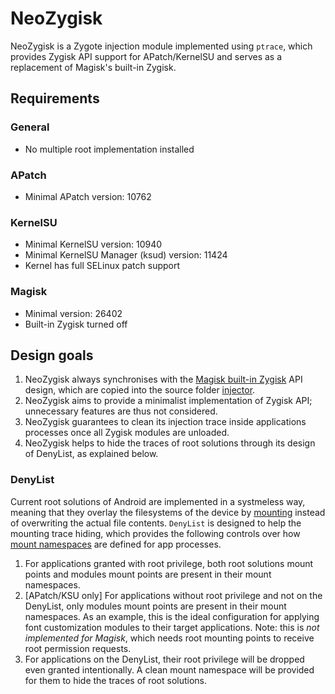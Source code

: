 # NeoZygisk

NeoZygisk is a Zygote injection module implemented using `ptrace`, which provides Zygisk API support for APatch/KernelSU and serves as a replacement of Magisk's built-in Zygisk.

## Requirements

### General

+ No multiple root implementation installed

### APatch

+ Minimal APatch version: 10762

### KernelSU

+ Minimal KernelSU version: 10940
+ Minimal KernelSU Manager (ksud) version: 11424
+ Kernel has full SELinux patch support

### Magisk

+ Minimal version: 26402
+ Built-in Zygisk turned off

## Design goals

1. NeoZygisk always synchronises with the [Magisk built-in Zygisk](https://github.com/topjohnwu/Magisk/tree/master/native/src/core/zygisk) API design, which are copied into the source folder [injector](https://github.com/JingMatrix/NeoZygisk/tree/master/loader/src/injector).
2. NeoZygisk aims to provide a minimalist implementation of Zygisk API; unnecessary features are thus not considered.
3. NeoZygisk guarantees to clean its injection trace inside applications processes once all Zygisk modules are unloaded.
4. NeoZygisk helps to hide the traces of root solutions through its design of DenyList, as explained below.

### DenyList

Current root solutions of Android are implemented in a systmeless way, meaning that they overlay the filesystems of the device by [mounting](https://man7.org/linux/man-pages/man8/mount.8.html) instead of overwriting the actual file contents. `DenyList` is designed to help the mounting trace hiding, which provides the following controls over how [mount namespaces](https://man7.org/linux/man-pages/man7/mount_namespaces.7.html) are defined for app processes.

1. For applications granted with root privilege, both root solutions mount points and modules mount points are present in their mount namespaces.
2. [APatch/KSU only] For applications without root privilege and not on the DenyList, only modules mount points are present in their mount namespaces. As an example, this is the ideal configuration for applying font customization modules to their target applications. Note: this is *not implemented for Magisk*, which needs root mounting points to receive root permission requests.
3. For applications on the DenyList, their root privilege will be dropped even granted intentionally. A clean mount namespace will be provided for them to hide the traces of root solutions.
